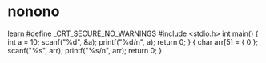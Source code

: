 # nonono
learn
#define _CRT_SECURE_NO_WARNINGS
#include <stdio.h>
int main()
{
	int a = 10;
	scanf("%d", &a);
	printf("%d/n", a);
	return 0;
}
{
	char arr[5] = { 0 };
	scanf("%s", arr);
	printf("%s/n", arr);
	return 0;
}
